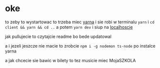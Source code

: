 # oke

to zeby to wystartowac to trzeba miec [yarna](https://yarnpkg.com/getting-started/install) i sie robi w terminalu `yarn` i `cd client && yarn && cd ..` a potem `yarn dev` i siup na [localhoscie](localhost:3000)

jak pullujecie to czytajcie readme bo bede updatowal

a i jezeli jeszcze nie macie to zrobcie `npm i -g nodemon ts-node` po instalce yarna

a jak chcecie sie bawic w bilety to tez musicie miec MojaSZKOLA
